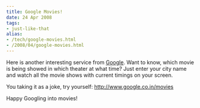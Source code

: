 ```yaml
---
title: Google Movies!
date: 24 Apr 2008
tags: 
- just-like-that
alias:
- /tech/google-movies.html
- /2008/04/google-movies.html
---
```


Here is another interesting service from <a href="http://www.google.com">Google</a>. Want 
to know, which movie is being showed in which theater at what time? Just enter your city 
name and watch all the movie shows with current timings on your screen.

<!-- break here -->

You taking it as a joke, try yourself: <a href="http://www.google.co.in/movies">http://www.google.co.in/movies</a>

Happy Googling into movies!
